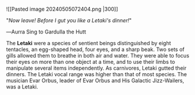 ![[Pasted image 20240505072404.png |300]]

"_Now leave! Before I gut you like a Letaki's dinner!_"

―Aurra Sing to Gardulla the Hutt

The **Letaki** were a species of sentient beings distinguished by eight tentacles, an egg-shaped head, four eyes, and a sharp beak. Two sets of gills allowed them to breathe in both air and water. They were able to focus their eyes on more than one object at a time, and to use their limbs to manipulate several items independently. As carnivores, Letaki gutted their dinners. The Letaki vocal range was higher than that of most species. The musician Evar Orbus, leader of Evar Orbus and His Galactic Jizz-Wailers, was a Letaki.
